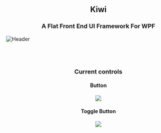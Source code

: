 <h2 align="center">Kiwi</h2>
<h3 align="center">A Flat Front End UI Framework For WPF</h3>

![Header](https://i.imgur.com/02k3D5A.png)

<br><br>

<h3 align="center">Current controls</h3>

<h4 align="center">Button</h4>
<p align="center">
  <img  src="https://i.imgur.com/laE9vwc.gif">
</p>


<h4 align="center">Toggle Button</h4>
<p align="center">
  <img  src="https://i.imgur.com/IzApubn.gif">
</p>
